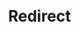 ﻿---
layout: src/layouts/Redirect.astro
title: Redirect
redirect: /docs/deployments/patterns/elastic-and-transient-environments/keeping-deployment-targets-up-to-date
pubDate:  2023-01-01
navSearch: false
navSitemap: false
navMenu: false
---
